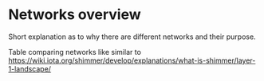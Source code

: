 # Networks overview

Short explanation as to why there are different networks and their purpose.

Table comparing networks like  similar to https://wiki.iota.org/shimmer/develop/explanations/what-is-shimmer/layer-1-landscape/

